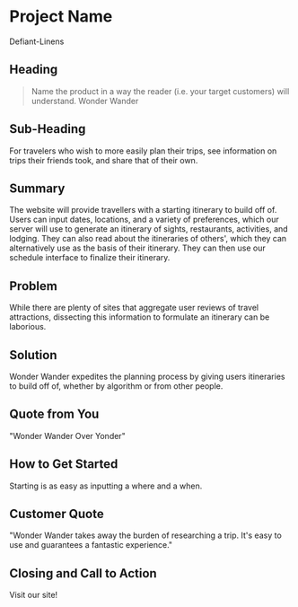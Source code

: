 # Project Name #
Defiant-Linens
 
## Heading ##
  > Name the product in a way the reader (i.e. your target customers) will understand.
  Wonder Wander
  

## Sub-Heading ##
  For travelers who wish to more easily plan their trips, see information on trips their friends took, and share that of their own.

## Summary ##
  The website will provide travellers with a starting itinerary to build off of. Users can input dates, locations, and a variety of
  preferences, which our server will use to generate an itinerary of sights, restaurants, activities, and lodging. They can also
  read about the itineraries of others', which they can alternatively use as the basis of their itinerary. They can then use our
  schedule interface to finalize their itinerary.

## Problem ##
  While there are plenty of sites that aggregate user reviews of travel attractions, dissecting this information to formulate an
  itinerary can be laborious.

## Solution ##
  Wonder Wander expedites the planning process by giving users itineraries to build off of, whether by algorithm or from other people.

## Quote from You ##
  "Wonder Wander Over Yonder"

## How to Get Started ##
  Starting is as easy as inputting a where and a when.

## Customer Quote ##
  "Wonder Wander takes away the burden of researching a trip.  It's easy to use and guarantees a fantastic experience."

## Closing and Call to Action ##
  Visit our site!